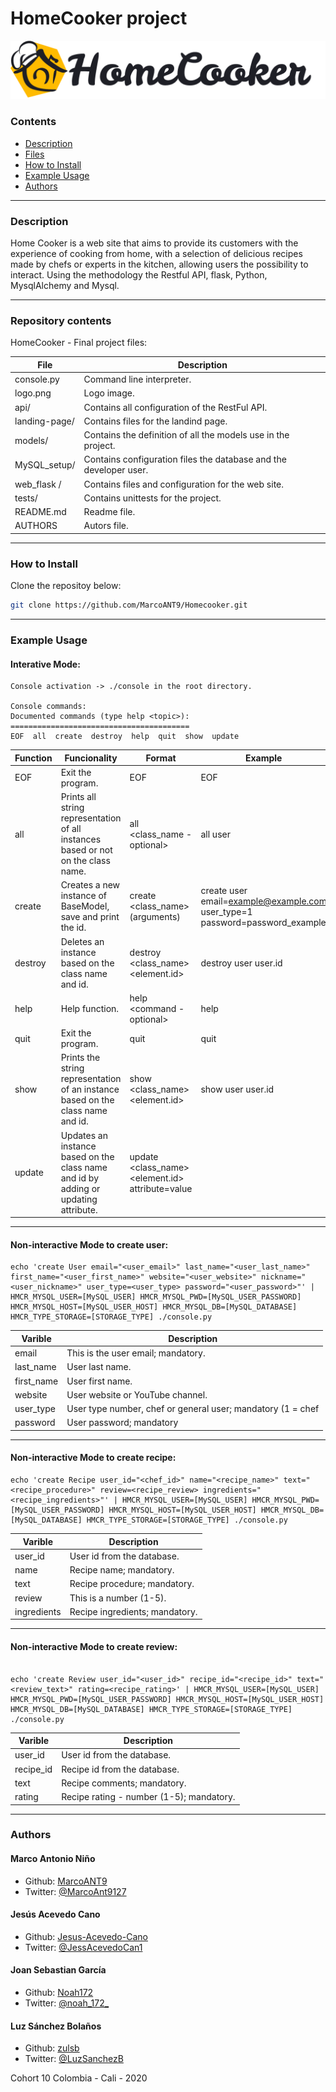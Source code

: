 # HomeCooker project
![](logo.png)

### Contents

* [Description](https://github.com/MarcoANT9/Homecooker#description)
* [Files](https://github.com/MarcoANT9/Homecooker#repository-contents)
* [How to Install](https://github.com/MarcoANT9/Homecooker#how-to-install)
* [Example Usage](https://github.com/MarcoANT9/Homecooker#example-usage)
* [Authors](https://github.com/MarcoANT9/Homecooker#authors)
---

### Description
Home Cooker is a web site that aims to provide its customers with the experience of cooking from home,
with a selection of delicious recipes made by chefs or experts in the kitchen,
allowing users the possibility to interact.
Using the methodology the Restful API, flask, Python, MysqlAlchemy and Mysql.


---
### Repository contents
HomeCooker - Final project files:

|   **File**   |   **Description**   |
| -------------- | --------------------- |
|console.py | Command line interpreter. |
|logo.png | Logo image. |
|api/ | Contains all configuration of the RestFul API. |
|landing-page/ | Contains files for the landind page. |
|models/ | Contains the definition of all the models use in the project. |
|MySQL_setup/ | Contains configuration files the database and the developer user. |
|web_flask /| Contains files and configuration for the web site. |
|tests/ | Contains unittests for the project. |
|README.md | Readme file. |
|AUTHORS | Autors file. |

---

### How to Install
Clone the repositoy below:
```bash
git clone https://github.com/MarcoANT9/Homecooker.git
```
---
### Example Usage

#### Interative Mode:
```
Console activation -> ./console in the root directory.

Console commands:
Documented commands (type help <topic>):
========================================
EOF  all  create  destroy  help  quit  show  update
```

| **Function** | **Funcionality** | **Format** | **Example** |
| -------------- | ----------------- | ----------------- | ----------------- |
|EOF | Exit the program. | EOF | EOF 
|all | Prints all string representation of all instances based or not on the class name. | all <class_name - optional> | all user
|create | Creates a new instance of BaseModel, save and print the id. | create <class_name> (arguments) | create user email=example@example.com user_type=1 password=password_example
|destroy | Deletes an instance based on the class name and id. | destroy <class_name> <element.id> | destroy user user.id
|help | Help function. | help <command - optional> | help
|quit | Exit the program. | quit | quit
|show | Prints the string representation of an instance based on the class name and id. | show <class_name> <element.id> | show user user.id
|update | Updates an instance based on the class name and id by adding or updating attribute. | update <class_name> <element.id> attribute=value
---

#### Non-interactive Mode to create user:
```
echo 'create User email="<user_email>" last_name="<user_last_name>" first_name="<user_first_name>" website="<user_website>" nickname="<user_nickname>" user_type=<user_type> password="<user_password>"' | HMCR_MYSQL_USER=[MySQL_USER] HMCR_MYSQL_PWD=[MySQL_USER_PASSWORD] HMCR_MYSQL_HOST=[MySQL_USER_HOST] HMCR_MYSQL_DB=[MySQL_DATABASE] HMCR_TYPE_STORAGE=[STORAGE_TYPE] ./console.py
```

|   **Varible**   |   **Description**   |
| -------------- | --------------------- |
|email | This is the user email; mandatory. |
|last_name | User last name. |
|first_name | User first name. |
|website | User website or YouTube channel. |
|user_type | User type number, chef or general user; mandatory (1 = chef | 0 = common user) |
|password | User password; mandatory |
---

#### Non-interactive Mode to create recipe:
```
echo 'create Recipe user_id="<chef_id>" name="<recipe_name>" text="<recipe_procedure>" review=<recipe_review> ingredients="<recipe_ingredients>"' | HMCR_MYSQL_USER=[MySQL_USER] HMCR_MYSQL_PWD=[MySQL_USER_PASSWORD] HMCR_MYSQL_HOST=[MySQL_USER_HOST] HMCR_MYSQL_DB=[MySQL_DATABASE] HMCR_TYPE_STORAGE=[STORAGE_TYPE] ./console.py
```
|   **Varible**   |   **Description**   |
| -------------- | --------------------- |
|user_id | User id from the database. |
|name | Recipe name; mandatory. |
|text | Recipe procedure; mandatory. |
|review | This is a number (1-5). |
|ingredients | Recipe ingredients; mandatory. |
---

#### Non-interactive Mode to create review:
```

echo 'create Review user_id="<user_id>" recipe_id="<recipe_id>" text="<review_text>" rating=<recipe_rating>' | HMCR_MYSQL_USER=[MySQL_USER] HMCR_MYSQL_PWD=[MySQL_USER_PASSWORD] HMCR_MYSQL_HOST=[MySQL_USER_HOST] HMCR_MYSQL_DB=[MySQL_DATABASE] HMCR_TYPE_STORAGE=[STORAGE_TYPE] ./console.py
```

|   **Varible**   |   **Description**   |
| -------------- | --------------------- |
|user_id | User id from the database. |
|recipe_id | Recipe id from the database. |
|text | Recipe comments; mandatory. |
|rating | Recipe rating - number (1-5); mandatory. |

---
### Authors
#### Marco Antonio Niño
- Github: [MarcoANT9](https://github.com/MarcoANT9)
- Twitter: [@MarcoAnt9127](https://twitter.com/MarcoAnt9127)

#### Jesús Acevedo Cano
- Github: [Jesus-Acevedo-Cano](https://github.com/Jesus-Acevedo-Cano)
- Twitter: [@JessAcevedoCan1](https://twitter.com/JessAcevedoCan1)

#### Joan Sebastian García
- Github: [Noah172](https://github.com/Noah172)
- Twitter: [@noah_172_](https://twitter.com/noah_172_)

#### Luz Sánchez Bolaños
- Github: [zulsb](https://github.com/zulsb)
- Twitter: [@LuzSanchezB](https://twitter.com/LuzSanchezB)

Cohort 10
Colombia - Cali - 2020